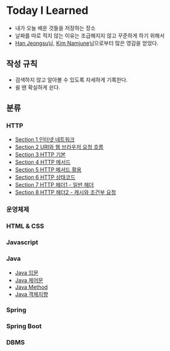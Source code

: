 # Today I Learned
* 내가 오늘 배운 것들을 저장하는 장소
* 날짜를 따로 적지 않는 이유는 조급해지지 않고 꾸준하게 하기 위해서
* [Han Jeongsu](https://github.com/Integerous)님, [Kim Namjune](https://github.com/namjunemy/TIL)님으로부터 많은 영감을 얻었다.

## 작성 규칙
* 검색하지 않고 알아볼 수 있도록 자세하게 기록한다.
* 쉴 땐 확실하게 쉰다.

## 분류
### HTTP
* [Section 1 인터넷 네트워크](https://github.com/vananaHope/TIL/blob/main/HTTP/Section%201.md)
* [Section 2 URI와 웹 브라우저 요청 흐름](https://github.com/vananaHope/TIL/blob/main/HTTP/Section%202.md)
* [Section 3 HTTP 기본](https://github.com/vananaHope/TIL/blob/main/HTTP/Section%203.md)
* [Section 4 HTTP 메서드](https://github.com/vananaHope/TIL/blob/main/HTTP/Section%204.md)
* [Section 5 HTTP 메서드 활용](https://github.com/vananaHope/TIL/blob/main/HTTP/Section%205.md)
* [Section 6 HTTP 상태코드](https://github.com/vananaHope/TIL/blob/main/HTTP/Section%206.md)
* [Section 7 HTTP 헤더1 - 일반 헤더](https://github.com/vananaHope/TIL/blob/main/HTTP/Section%207.md)
* [Section 8 HTTP 헤더2 - 캐시와 조건부 요청](https://github.com/vananaHope/TIL/blob/main/HTTP/Section%208.md)

### 운영체제


### HTML & CSS


### Javascript


### Java
* [Java 입문](https://github.com/vananaHope/TIL/blob/main/Java/Java%20%EC%9E%85%EB%AC%B8.md)
* [Java 제어문](https://github.com/vananaHope/TIL/blob/main/Java/Java%20%EC%A0%9C%EC%96%B4%EB%AC%B8.md)
* [Java Method](https://github.com/vananaHope/TIL/blob/main/Java/Java%20Method.md)
* [Java 객체지향](https://github.com/vananaHope/TIL/blob/main/Java/Java%20%EA%B0%9D%EC%B2%B4%EC%A7%80%ED%96%A5.md)

### Spring


### Spring Boot


### DBMS
